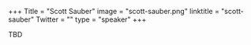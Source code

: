 +++
Title = "Scott Sauber"
image = "scott-sauber.png"
linktitle = "scott-sauber"
Twitter = ""
type = "speaker"
+++

TBD